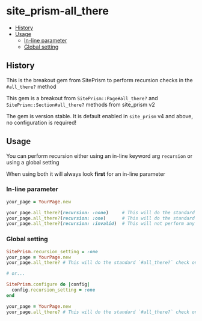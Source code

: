 # site_prism-all_there

- [History](#history)
- [Usage](#usage)
  - [In-line parameter](#in-line-parameter)
  - [Global setting](#global-setting)

## History

This is the breakout gem from SitePrism to perform recursion checks in the `#all_there?` method

This gem is a breakout from `SitePrism::Page#all_there?` and `SitePrism::Section#all_there?` methods from site_prism v2

The gem is version stable. It is default enabled in `site_prism` v4 and above, no configuration is required!

## Usage

You can perform recursion either using an in-line keyword arg `recursion` or using a global setting

When using both it will always look **first** for an in-line parameter

### In-line parameter

```rb
your_page = YourPage.new

your_page.all_there?(recursion: :none)     # This will do the standard `#all_there?` check on the current page
your_page.all_there?(recursion: :one)      # This will do the standard `#all_there?` check on the current page as well recursing into all `:section` or `:sections` objects and then doing the standard `#all_there?` check on those `Section` instances
your_page.all_there?(recursion: :invalid)  # This will not perform any checks and just log an error
```

### Global setting

```rb
SitePrism.recursion_setting = :one
your_page = YourPage.new
your_page.all_there? # This will do the standard `#all_there?` check on the current page as well recursive checks on all `:section` or `:sections` objects -> doing the standard `#all_there?` check on those `SitePrism::Section` instances

# or...

SitePrism.configure do |config|
  config.recursion_setting = :one
end

your_page = YourPage.new
your_page.all_there? # This will do the standard `#all_there?` check on the current page as well recursive checks on all `:section` or `:sections` objects -> doing the standard `#all_there?` check on those `SitePrism::Section` instances
```
